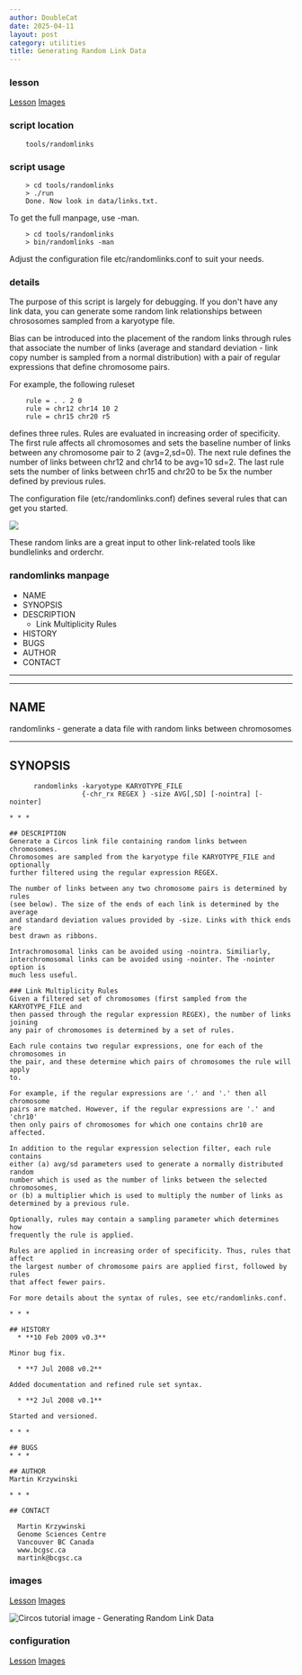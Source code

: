 ```yaml
---
author: DoubleCat
date: 2025-04-11
layout: post
category: utilities
title: Generating Random Link Data
---
```


### lesson
[Lesson](/documentation/tutorials/utilities/random_links/lesson)
[Images](/documentation/tutorials/utilities/random_links/images)

### script location
```    
    tools/randomlinks
```
### script usage
```    
    > cd tools/randomlinks
    > ./run
    Done. Now look in data/links.txt.
```
To get the full manpage, use -man.

```    
    > cd tools/randomlinks
    > bin/randomlinks -man
```
Adjust the configuration file etc/randomlinks.conf to suit your needs.

### details
The purpose of this script is largely for debugging. If you don't have any
link data, you can generate some random link relationships between chrososomes
sampled from a karyotype file.

Bias can be introduced into the placement of the random links through rules
that associate the number of links (average and standard deviation - link copy
number is sampled from a normal distribution) with a pair of regular
expressions that define chromosome pairs.

For example, the following ruleset

```    
    rule = . . 2 0
    rule = chr12 chr14 10 2
    rule = chr15 chr20 r5
```
defines three rules. Rules are evaluated in increasing order of specificity.
The first rule affects all chromosomes and sets the baseline number of links
between any chromosome pair to 2 (avg=2,sd=0). The next rule defines the
number of links between chr12 and chr14 to be avg=10 sd=2. The last rule sets
the number of links between chr15 and chr20 to be 5x the number defined by
previous rules.

The configuration file (etc/randomlinks.conf) defines several rules that can
get you started.

![](/circos/images/circos-random.png)

These random links are a great input to other link-related tools like
bundlelinks and orderchr.

### randomlinks manpage
  * NAME
  * SYNOPSIS
  * DESCRIPTION
    * Link Multiplicity Rules
  * HISTORY
  * BUGS
  * AUTHOR
  * CONTACT

* * *

* * *

## NAME
randomlinks - generate a data file with random links between chromosomes

* * *

## SYNOPSIS
```    
      randomlinks -karyotype KARYOTYPE_FILE 
                  {-chr_rx REGEX } -size AVG[,SD] [-nointra] [-nointer]

* * *

## DESCRIPTION
Generate a Circos link file containing random links between chromosomes.
Chromosomes are sampled from the karyotype file KARYOTYPE_FILE and optionally
further filtered using the regular expression REGEX.

The number of links between any two chromosome pairs is determined by rules
(see below). The size of the ends of each link is determined by the average
and standard deviation values provided by -size. Links with thick ends are
best drawn as ribbons.

Intrachromosomal links can be avoided using -nointra. Similiarly,
interchromosomal links can be avoided using -nointer. The -nointer option is
much less useful.

### Link Multiplicity Rules
Given a filtered set of chromosomes (first sampled from the KARYOTYPE_FILE and
then passed through the regular expression REGEX), the number of links joining
any pair of chromosomes is determined by a set of rules.

Each rule contains two regular expressions, one for each of the chromosomes in
the pair, and these determine which pairs of chromosomes the rule will apply
to.

For example, if the regular expressions are '.' and '.' then all chromosome
pairs are matched. However, if the regular expressions are '.' and 'chr10'
then only pairs of chromosomes for which one contains chr10 are affected.

In addition to the regular expression selection filter, each rule contains
either (a) avg/sd parameters used to generate a normally distributed random
number which is used as the number of links between the selected chromosomes,
or (b) a multiplier which is used to multiply the number of links as
determined by a previous rule.

Optionally, rules may contain a sampling parameter which determines how
frequently the rule is applied.

Rules are applied in increasing order of specificity. Thus, rules that affect
the largest number of chromosome pairs are applied first, followed by rules
that affect fewer pairs.

For more details about the syntax of rules, see etc/randomlinks.conf.

* * *

## HISTORY
  * **10 Feb 2009 v0.3**  

Minor bug fix.

  * **7 Jul 2008 v0.2**  

Added documentation and refined rule set syntax.

  * **2 Jul 2008 v0.1**  

Started and versioned.

* * *

## BUGS
* * *

## AUTHOR
Martin Krzywinski

* * *

## CONTACT
```    
      Martin Krzywinski
      Genome Sciences Centre
      Vancouver BC Canada
      www.bcgsc.ca
      martink@bcgsc.ca
### images
[Lesson](/documentation/tutorials/utilities/random_links/lesson)
[Images](/documentation/tutorials/utilities/random_links/images)

![Circos tutorial image - Generating Random Link
Data](/documentation/tutorials/utilities/random_links/img/01.png)
### configuration
[Lesson](/documentation/tutorials/utilities/random_links/lesson)
[Images](/documentation/tutorials/utilities/random_links/images)
